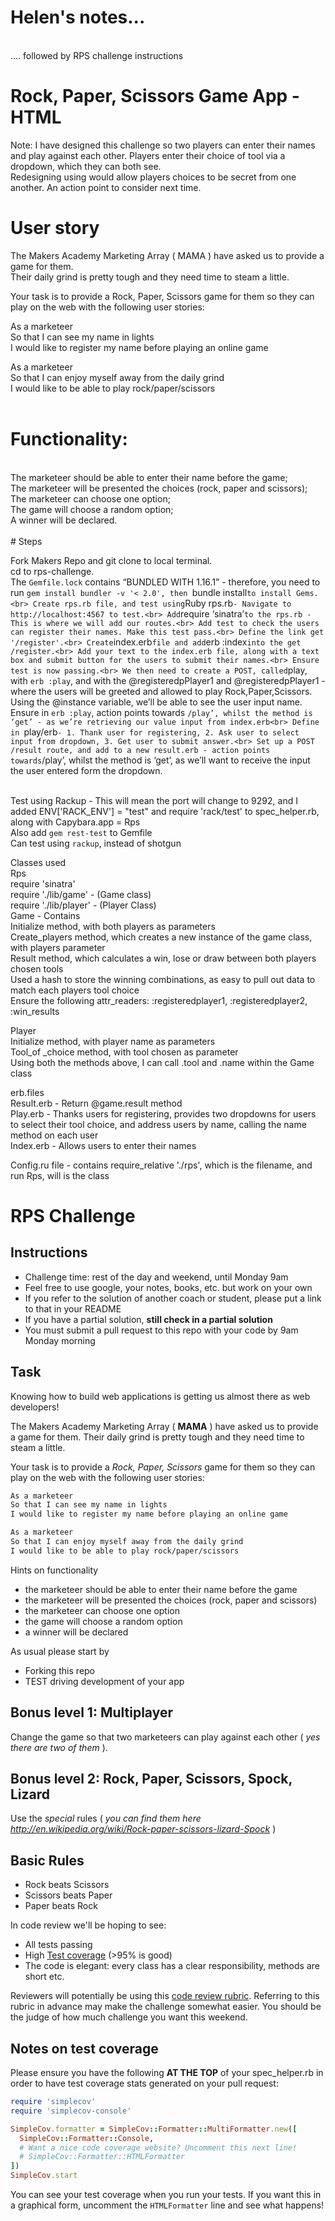 # Helen's notes...
<br>  .... followed by RPS challenge instructions

# Rock, Paper, Scissors Game App - HTML<br>
 
Note: I have designed this challenge so two players can enter their names and play against each other. Players enter their choice of tool via a dropdown, which they can both see. <br>
Redesigning using <scan> would allow players choices to be secret from one another. An action point to consider next time.<br>
 
# User story<br>
 
The Makers Academy Marketing Array ( MAMA ) have asked us to provide a game for them.<br>
 Their daily grind is pretty tough and they need time to steam a little.<br>
 
Your task is to provide a Rock, Paper, Scissors game for them so they can play on the web with the following user stories:<br>
 
As a marketeer<br>
So that I can see my name in lights<br>
I would like to register my name before playing an online game<br>
 
As a marketeer<br>
So that I can enjoy myself away from the daily grind<br>
I would like to be able to play rock/paper/scissors<br><br>
 
# Functionality:
<br>
The marketeer should be able to enter their name before the game;<br>
The marketeer will be presented the choices (rock, paper and scissors);<br>
The marketeer can choose one option;<br>
The game will choose a random option;<br>
A winner will be declared.<br>
<br>
# Steps<br>
 
Fork Makers Repo and git clone to local terminal.<br>
cd to rps-challenge.<br>
The `Gemfile.lock` contains “BUNDLED WITH 1.16.1” - therefore, you need to run `gem install bundler -v '< 2.0', then `bundle install` to install Gems.<br>
Create rps.rb file, and test using `Ruby rps.rb` - Navigate to http://localhost:4567 to test.<br>
Add `require ‘sinatra’` to the rps.rb - This is where we will add our routes.<br>
Add test to check the users can register their names. Make this test pass.<br>
Define the link get '/register'.<br>
Create `index.erb` file and add `erb :index` into the get /register.<br>
Add your text to the index.erb file, along with a text box and submit button for the users to submit their names.<br>
Ensure test is now passing.<br>
We then need to create a POST, called `play, with `erb :play`, and with the @registeredpPlayer1 and @registeredpPlayer1 -  where the users will be greeted and allowed to play Rock,Paper,Scissors. Using the @instance variable, we’ll be able to see the user input name. Ensure in `erb :play`, action points towards `/play’, whilst the method is ‘get’ - as we’re retrieving our value input from index.erb<br>
Define in `play/erb` - 1. Thank user for registering, 2. Ask user to select input from dropdown, 3. Get user to submit answer.<br>
Set up a POST /result route, and add to a new result.erb - action points towards `/play’, whilst the method is ‘get’, as we’ll want to receive the input the user entered form the dropdown.<br><br>
 
Test using Rackup - This will mean the port will change to 9292, and I added ENV['RACK_ENV'] = "test" and require 'rack/test' to spec_helper.rb, along with Capybara.app = Rps<br>
Also add `gem rest-test` to Gemfile<br>
Can test using `rackup`, instead of shotgun<br>
 
Classes used<br>
Rps<br>
require 'sinatra'<br>
require './lib/game' - (Game class)<br>
require './lib/player' - (Player Class)<br>
Game - Contains<br>
Initialize method, with both players as parameters<br>
Create_players method, which creates a new instance of the game class, with players parameter<br>
Result method, which calculates a win, lose or draw between both players chosen tools<br>
Used a hash to store the winning combinations, as easy to pull out data to match each players tool choice<br>
Ensure the following attr_readers: :registeredplayer1, :registeredplayer2, :win_results<br>
 
Player<br>
Initialize method, with player name as parameters<br>
Tool_of _choice method, with tool chosen as parameter<br>
Using both the methods above, I can call .tool and .name within the Game class<br>
 
erb.files<br>
Result.erb - Return @game.result method<br>
Play.erb - Thanks users for registering, provides two dropdowns for users to select their tool choice, and address users by name, calling the name method on each user<br>
Index.erb - Allows users to enter their names<br>
 
Config.ru file - contains require_relative './rps', which is the filename, and run Rps, will is the class<br>



# RPS Challenge

Instructions
-------

* Challenge time: rest of the day and weekend, until Monday 9am
* Feel free to use google, your notes, books, etc. but work on your own
* If you refer to the solution of another coach or student, please put a link to that in your README
* If you have a partial solution, **still check in a partial solution**
* You must submit a pull request to this repo with your code by 9am Monday morning

Task
----

Knowing how to build web applications is getting us almost there as web developers!

The Makers Academy Marketing Array ( **MAMA** ) have asked us to provide a game for them. Their daily grind is pretty tough and they need time to steam a little.

Your task is to provide a _Rock, Paper, Scissors_ game for them so they can play on the web with the following user stories:

```sh
As a marketeer
So that I can see my name in lights
I would like to register my name before playing an online game

As a marketeer
So that I can enjoy myself away from the daily grind
I would like to be able to play rock/paper/scissors
```

Hints on functionality

- the marketeer should be able to enter their name before the game
- the marketeer will be presented the choices (rock, paper and scissors)
- the marketeer can choose one option
- the game will choose a random option
- a winner will be declared


As usual please start by

* Forking this repo
* TEST driving development of your app


## Bonus level 1: Multiplayer

Change the game so that two marketeers can play against each other ( _yes there are two of them_ ).

## Bonus level 2: Rock, Paper, Scissors, Spock, Lizard

Use the _special_ rules ( _you can find them here http://en.wikipedia.org/wiki/Rock-paper-scissors-lizard-Spock_ )

## Basic Rules

- Rock beats Scissors
- Scissors beats Paper
- Paper beats Rock

In code review we'll be hoping to see:

* All tests passing
* High [Test coverage](https://github.com/makersacademy/course/blob/master/pills/test_coverage.md) (>95% is good)
* The code is elegant: every class has a clear responsibility, methods are short etc.

Reviewers will potentially be using this [code review rubric](docs/review.md).  Referring to this rubric in advance may make the challenge somewhat easier.  You should be the judge of how much challenge you want this weekend.

Notes on test coverage
----------------------

Please ensure you have the following **AT THE TOP** of your spec_helper.rb in order to have test coverage stats generated
on your pull request:

```ruby
require 'simplecov'
require 'simplecov-console'

SimpleCov.formatter = SimpleCov::Formatter::MultiFormatter.new([
  SimpleCov::Formatter::Console,
  # Want a nice code coverage website? Uncomment this next line!
  # SimpleCov::Formatter::HTMLFormatter
])
SimpleCov.start
```

You can see your test coverage when you run your tests. If you want this in a graphical form, uncomment the `HTMLFormatter` line and see what happens!

